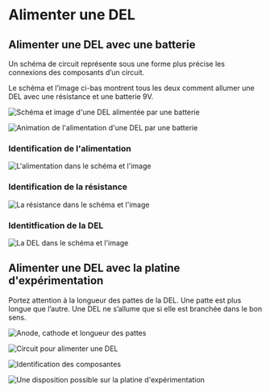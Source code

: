 # Alimenter une DEL

## Alimenter une DEL avec une batterie

Un schéma de circuit représente sous une forme plus précise les connexions des composants d’un circuit.

Le schéma et l’image ci-bas montrent tous les deux comment allumer une DEL avec une résistance et une batterie 9V. 

![Schéma et image d'une DEL alimentée par une batterie](./alimenter_del_avec_une_batterie.svg)

![Animation de l'alimentation d'une DEL par une batterie](./alimenter_del_batterie_9v.gif)

### Identification de l'alimentation

![L'alimentation dans le schéma et l'image](./alimenter_del_avec_une_batterie_alimentation.svg)

### Identification de la résistance

![La résistance dans le schéma et l'image](./alimenter_del_avec_une_batterie_resistance.svg)

### Identitfication de la DEL

![La DEL dans le schéma et l'image](./alimenter_del_avec_une_batterie_del.svg)


## Alimenter une DEL avec la platine d'expérimentation

Portez attention à la longueur des pattes de la DEL. Une patte est plus longue que l’autre. Une DEL ne s’allume que si elle est branchée dans le bon sens. 

![Anode, cathode et longueur des pattes](./del_longueur_pattes.svg)


![Circuit pour alimenter une DEL](./alimenter_del_schema.svg)

![Identification des composantes](./alimenter_del_schema_avec_images.svg)

![Une disposition possible sur la platine d'expérimentation](./alimenter_del_circuit_bb.svg)